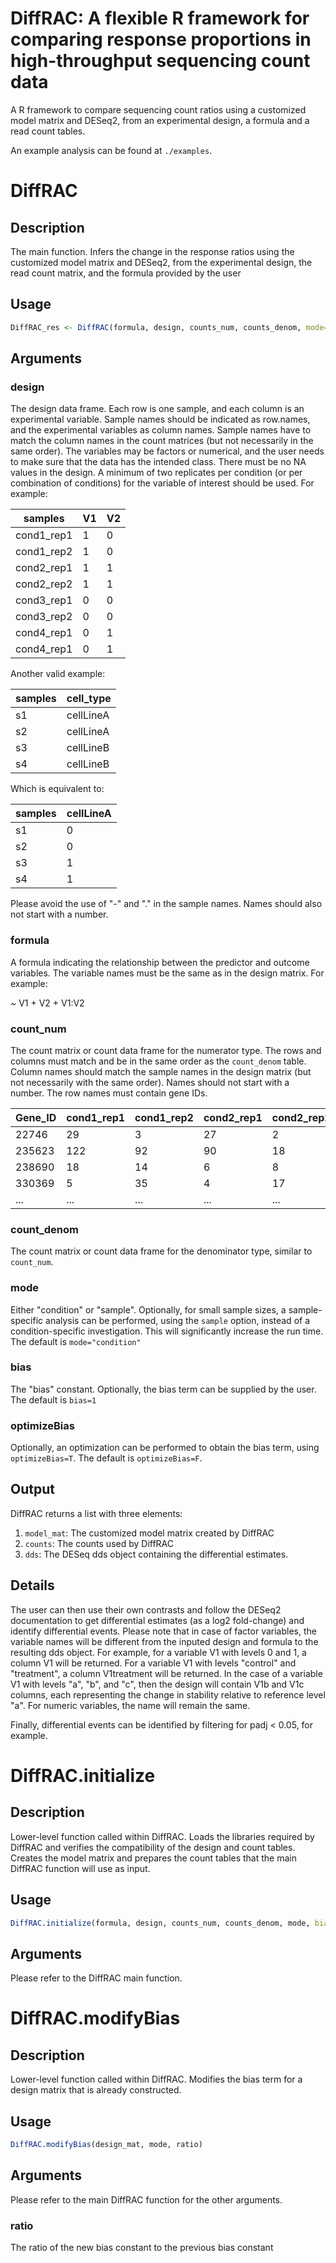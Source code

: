 # DiffRAC: A flexible R framework for comparing response proportions in high-throughput sequencing count data

A R framework to compare sequencing count ratios using a customized model matrix and DESeq2, from an experimental design, a formula and a read count tables. 

An example analysis can be found at `./examples`. 

# DiffRAC

## Description

The main function. Infers the change in the response ratios using the customized model matrix and DESeq2, from the experimental design, the read count matrix, and the formula provided by the user

## Usage

```r
DiffRAC_res <- DiffRAC(formula, design, counts_num, counts_denom, mode="condition", bias=1, optimizeBias=F)
```

## Arguments

### design

The design data frame. Each row is one sample, and each column is an experimental variable. Sample names should be indicated as row.names, and the experimental variables as column names. Sample names have to match the column names in the count matrices (but not necessarily in the same order). The variables may be factors or numerical, and the user needs to make sure that the data has the intended class. There must be no NA values in the design. A minimum of two replicates per condition (or per combination of conditions) for the variable of interest should be used. For example:

| samples     | V1  | V2  |
| ----------- | --- | --- |
| cond1_rep1  |	1   | 0   |
| cond1_rep2  | 1   | 0   |
| cond2_rep1  |	1   | 1   |
| cond2_rep2  |	1   | 1   |
| cond3_rep1  |	0   | 0   |
| cond3_rep2  |	0   | 0   |
| cond4_rep1  |	0   | 1   |
| cond4_rep1  | 0   | 1   |

Another valid example:

| samples | cell_type      |                                
| ------- | -------------- |                              
| s1      |	cellLineA      |                          
| s2      |	cellLineA      |                            
| s3      |	cellLineB      |                         
| s4      |	cellLineB      |      

Which is equivalent to:

| samples | cellLineA |                                
| ------- | --------- |                              
| s1      |	0         |                          
| s2      |	0         |                            
| s3      |	1         |                         
| s4      |	1         |

Please avoid the use of "-" and "." in the sample names. Names should also not start with a number.

### formula

A formula indicating the relationship between the predictor and outcome variables. The variable names must be the same as in the design matrix. For example: 

\~ V1 + V2 + V1:V2


### count_num

The count matrix or count data frame for the numerator type. The rows and columns must match and be in the same order as the `count_denom` table. Column names should match the sample names in the design matrix (but not necessarily with the same order). Names should not start with a number. The row names must contain gene IDs.

| Gene_ID | cond1_rep1  | cond1_rep2  | cond2_rep1  | cond2_rep2  | cond3_rep1  | cond3_rep2  | cond4_rep1  | cond4_rep2  |
| ------- | --- | --- | --- | --- | --- | --- | --- | --- | 
| 22746   | 29  | 3   | 27  | 2   | 47  | 3   | 37  | 5   | 
| 235623  | 122 | 92  | 90  | 18  | 299 | 45  | 454 | 6   | 
| 238690  | 18  | 14  | 6   | 8   | 71  | 22  | 60  | 34   | 
| 330369  | 5   | 35  | 4   | 17  | 149 | 55  | 276 | 23   | 
| ...     | ... | ... | ... | ... | ... | ... | ... | ... | 

### count_denom

The count matrix or count data frame for the denominator type, similar to `count_num`.

### mode

Either "condition" or "sample". Optionally, for small sample sizes, a sample-specific analysis can be performed, using the `sample` option, instead of a condition-specific investigation. This will significantly increase the run time. The default is `mode="condition"`

### bias

The "bias" constant.  Optionally, the bias term can be supplied by the user. The default is `bias=1`

### optimizeBias

Optionally, an optimization can be performed to obtain the bias term, using `optimizeBias=T`. The default is `optimizeBias=F`.

## Output

DiffRAC returns a list with three elements:

  1. `model_mat`: The customized model matrix created by DiffRAC
  2. `counts`: The counts used by DiffRAC
  3. `dds`: The DESeq dds object containing the differential estimates.

## Details

The user can then use their own contrasts and follow the DESeq2 documentation to get differential estimates (as a log2 fold-change) and identify differential events. Please note that in case of factor variables, the variable names will be different from the inputed design and formula to the resulting dds object. For example, for a variable V1 with levels 0 and 1, a column V1 will be returned. For a variable V1 with levels "control" and "treatment", a column V1treatment will be returned. In the case of a variable V1 with levels "a", "b", and "c", then the design will contain V1b and V1c columns, each representing the change in stability relative to reference level "a". For numeric variables, the name will remain the same.

Finally, differential events can be identified by filtering for padj < 0.05, for example.


# DiffRAC.initialize

## Description

Lower-level function called within DiffRAC. Loads the libraries required by DiffRAC and verifies the compatibility of the design and count tables. Creates the model matrix and prepares the count tables that the main DiffRAC function will use as input. 

## Usage

```r
DiffRAC.initialize(formula, design, counts_num, counts_denom, mode, bias=1)
```

## Arguments

Please refer to the DiffRAC main function.

# DiffRAC.modifyBias

## Description

Lower-level function called within DiffRAC. Modifies the bias term for a design matrix that is already constructed. 

## Usage

```r
DiffRAC.modifyBias(design_mat, mode, ratio)
```

## Arguments

Please refer to the main DiffRAC function for the other arguments.

### ratio

The ratio of the new bias constant to the previous bias constant





